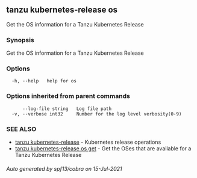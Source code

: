## tanzu kubernetes-release os

Get the OS information for a Tanzu Kubernetes Release

### Synopsis

Get the OS information for a Tanzu Kubernetes Release

### Options

```
  -h, --help   help for os
```

### Options inherited from parent commands

```
      --log-file string   Log file path
  -v, --verbose int32     Number for the log level verbosity(0-9)
```

### SEE ALSO

* [tanzu kubernetes-release](tanzu_kubernetes-release.md)     - Kubernetes release operations
* [tanzu kubernetes-release os get](tanzu_kubernetes-release_os_get.md)     - Get the OSes that are available for a Tanzu Kubernetes Release

###### Auto generated by spf13/cobra on 15-Jul-2021
